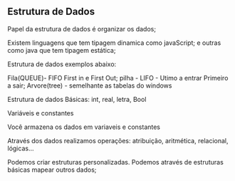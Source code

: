 ## Estrutura de Dados

Papel da estrutura de dados é organizar os dados;

Existem linguagens que tem tipagem dinamica como javaScript;
e outras como java que tem tipagem estática;

Estrutura de dados exemplos abaixo:

Fila(QUEUE)- FIFO First in e First Out; 
pilha - LIFO - Utimo a entrar Primeiro a sair;
Arvore(tree) - semelhante as tabelas do windows

Estrutura de dados Básicas:
int, real, letra, Bool

Variáveis e constantes

Você armazena os dados em variaveis e constantes

Através dos dados realizamos operações: atribuição, aritmética, relacional, lógicas...


Podemos criar estruturas personalizadas. Podemos através de estruturas básicas mapear outros dados;
